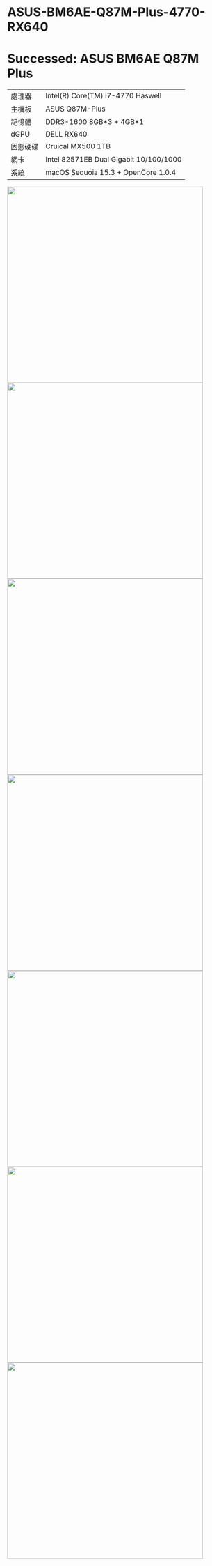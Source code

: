 # ASUS-BM6AE-Q87M-Plus-4770-RX640
# Successed: ASUS BM6AE Q87M Plus
<table>
  <tr>
    <td>處理器</td><td>Intel(R) Core(TM) i7-4770 Haswell</td>
  </tr>
  <tr>
    <td>主機板</td><td>ASUS Q87M-Plus</td>
  </tr>
  <tr>  
    <td>記憶體</td><td>DDR3-1600 8GB*3 + 4GB*1</td>
  </tr>
  <tr>
    <td>dGPU</td><td>DELL RX640</td>
  </tr>
  <tr>  
    <td>固態硬碟</td><td>Cruical MX500 1TB</td>
  </tr>
    <tr>  
    <td>網卡</td><td>Intel 82571EB Dual Gigabit 10/100/1000</td>
  </tr>
  <tr>
    <td>系統</td><td>macOS Sequoia 15.3 + OpenCore 1.0.4</td>
  </tr>  
</table>
<img width="450" src="https://user-images.githubusercontent.com/79300809/202959989-cc162c06-bb07-4952-889d-c1af49746eed.jpg"><br>
<img width="450" src="https://github.com/user-attachments/assets/6e375ad0-1ecf-4bc1-8faf-d26ba7d9c7b1"><br>
<img width="450" src="https://user-images.githubusercontent.com/79300809/209891907-8c3985be-eba6-4dbb-8c2f-2da052617de1.jpg"><br>
<img width="450" src="https://github.com/user-attachments/assets/a526b7b0-d7ff-4c16-9be9-7017ddc538eb"><br>
<img width="450" src="https://github.com/user-attachments/assets/c7367708-672b-40b9-be1c-ebc8578fdd6b"><br>
<img width="450" src="https://github.com/user-attachments/assets/2035ec8e-f693-403e-af3f-c77eccd649a2"><br>
<img width="450" src="https://github.com/user-attachments/assets/57b7c4ca-20a7-431e-8f7c-1d72867323b0"><br>


